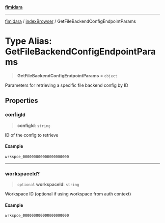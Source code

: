 [**fimidara**](../../README.md)

***

[fimidara](../../modules.md) / [indexBrowser](../README.md) / GetFileBackendConfigEndpointParams

# Type Alias: GetFileBackendConfigEndpointParams

> **GetFileBackendConfigEndpointParams** = `object`

Parameters for retrieving a specific file backend config by ID

## Properties

### configId

> **configId**: `string`

ID of the config to retrieve

#### Example

```
wrkspce_000000000000000000000
```

***

### workspaceId?

> `optional` **workspaceId**: `string`

Workspace ID (optional if using workspace from auth context)

#### Example

```
wrkspce_000000000000000000000
```
